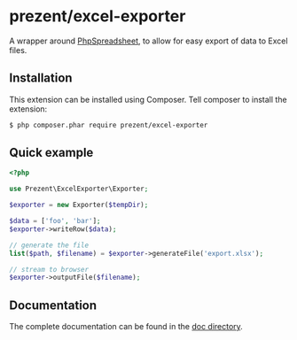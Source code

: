 # prezent/excel-exporter

A wrapper around [PhpSpreadsheet](https://github.com/PHPOffice/PhpSpreadsheet), to allow for easy export of data to Excel files.

## Installation

This extension can be installed using Composer. Tell composer to install the extension:

```bash
$ php composer.phar require prezent/excel-exporter
```

## Quick example

```php
<?php

use Prezent\ExcelExporter\Exporter;

$exporter = new Exporter($tempDir);

$data = ['foo', 'bar'];
$exporter->writeRow($data);

// generate the file
list($path, $filename) = $exporter->generateFile('export.xlsx');

// stream to browser
$exporter->outputFile($filename);
```

## Documentation

The complete documentation can be found in the [doc directory](doc/index.md).

